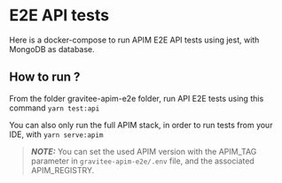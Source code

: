 # E2E API tests

Here is a docker-compose to run APIM E2E API tests using jest, with MongoDB as database.

## How to run ?

From the folder gravitee-apim-e2e folder, run API E2E tests using this command ```yarn test:api```

You can also only run the full APIM stack, in order to run tests from your IDE, with ```yarn serve:apim```

> **_NOTE:_**  You can set the used APIM version with the APIM_TAG parameter in `gravitee-apim-e2e/.env` file, and the associated APIM_REGISTRY.
